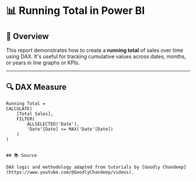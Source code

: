 # 📊 Running Total in Power BI

## 🧠 Overview
This report demonstrates how to create a **running total** of sales over time using DAX. It's useful for tracking cumulative values across dates, months, or years in line graphs or KPIs.

---

## 🔍 DAX Measure
```dax
Running Total = 
CALCULATE(
    [Total Sales],
    FILTER(
        ALLSELECTED('Date'),
        'Date'[Date] <= MAX('Date'[Date])
    )
)


## 📚 Source

DAX logic and methodology adapted from tutorials by [Goodly Chandeep](https://www.youtube.com/@GoodlyChandeep/videos).
